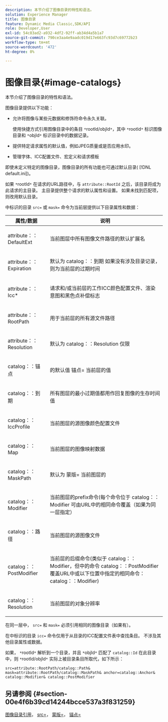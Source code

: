 ```yaml
---
description: 本节介绍了图像目录的特性和语法。
solution: Experience Manager
title: 图像目录
feature: Dynamic Media Classic,SDK/API
role: Developer,User
exl-id: 54c83ad2-a932-4df2-92ff-ab34d4a5b1a7
source-git-commit: 790ce3aa4e9aadc019d17e663fc93d7c69772b23
workflow-type: tm+mt
source-wordcount: '472'
ht-degree: 0%

---
```


# 图像目录{#image-catalogs}

本节介绍了图像目录的特性和语法。

图像目录提供以下功能：

* 允许将图像与某些元数据和修饰符命令永久关联。

   使用快捷方式引用图像目录中的条目 `*`rootId/objId`*`，其中 `*`rootId`*` 标识图像目录和 `*`objId`*` 标识目录中的数据记录。
* 提供特定请求属性的默认值，例如JPEG质量或是否应用水印。
* 管理字体、ICC配置文件、宏定义和请求模板

即使未定义特定的图像目录，图像目录的所有功能也可通过默认目录( [!DNL default.ini])。

如果 `*`rootId`*` 在请求的URL路径中，与 `attribute::RootId` 之后，该目录将成为此请求的主目录。 主目录提供整个请求的默认属性和设置。 如果未找到匹配项，则改用默认目录。

中标识的目录 `src=` 或 `mask=` 命令为当前层提供以下目录属性和数据：

<table id="table_D3FA66EA5D054745900DE5A120885AA8"> 
 <thead> 
  <tr> 
   <th class="entry"> <b> 属性/数据</b> </th> 
   <th class="entry"> <b> 说明</b> </th> 
  </tr> 
 </thead>
 <tbody> 
  <tr> 
   <td> <p> <span class="codeph"> attribute：：DefaultExt</span> </p> </td> 
   <td> <p> 当前图层中所有图像文件路径的默认扩展名 </p> </td> 
  </tr> 
  <tr> 
   <td> <p> <span class="codeph"> attribute：：Expiration</span> </p> </td> 
   <td> <p> 默认为 <span class="codeph"> catalog：：到期</span> 如果没有涉及目录记录，则为当前层的过期时间 </p> </td> 
  </tr> 
  <tr> 
   <td> <p> <span class="codeph"> attribute：：Icc*</span> </p> </td> 
   <td> <p> 请求和/或当前层的工作ICC颜色配置文件、渲染意图和黑色点补偿标志 </p> </td> 
  </tr> 
  <tr> 
   <td> <p> <span class="codeph"> attribute：：RootPath</span> </p> </td> 
   <td> <p> 用于当前层的所有源文件路径 </p> </td> 
  </tr> 
  <tr> 
   <td> <p> <span class="codeph"> attribute：：Resolution</span> </p> </td> 
   <td> <p> 默认为 <span class="codeph"> catalog：：Resolution</span> 仅限 </p> </td> 
  </tr> 
  <tr> 
   <td> <p> <span class="codeph"> catalog：：锚点</span> </p> </td> 
   <td> <p> 的默认值 <span class="codeph"> 锚点=</span> 当前层的值 </p> </td> 
  </tr> 
  <tr> 
   <td> <p> <span class="codeph"> catalog：：到期</span> </p> </td> 
   <td> <p> 所有图层的最小过期值都用作回复图像的生存时间值 </p> </td> 
  </tr> 
  <tr> 
   <td> <p> <span class="codeph"> catalog：：IccProfile</span> </p> </td> 
   <td> <p> 当前图层的源图像颜色配置文件 </p> </td> 
  </tr> 
  <tr> 
   <td> <p> <span class="codeph"> catalog：：Map</span> </p> </td> 
   <td> <p> 当前图层的图像映射数据 </p> </td> 
  </tr> 
  <tr> 
   <td> <p> <span class="codeph"> catalog：：MaskPath</span> </p> </td> 
   <td> <p> 默认为 <span class="codeph"> 蒙版=</span> 当前图层的 </p> </td> 
  </tr> 
  <tr> 
   <td> <p> <span class="codeph"> catalog：：Modifier</span> </p> </td> 
   <td> <p> 当前图层的prefix命令(每个命令位于 <span class="codeph"> catalog：：Modifier</span> 可由URL中的相同命令覆盖（如果为同一层指定） </p> </td> 
  </tr> 
  <tr> 
   <td> <p> <span class="codeph"> catalog：：路径</span> </p> </td> 
   <td> <p> 当前图层的源图像文件 </p> </td> 
  </tr> 
  <tr> 
   <td> <p> <span class="codeph"> catalog：：PostModifier</span> </p> </td> 
   <td> <p> 当前层的后缀命令(类似于 <span class="codeph"> catalog：：Modifier</span>，但中的命令 <span class="codeph"> catalog：：PostModifier</span> 覆盖URL中或以下位置中指定的相同命令： <span class="codeph"> catalog：：Modifier</span>) </p> </td> 
  </tr> 
  <tr> 
   <td> <p> <span class="codeph"> catalog：：Resolution</span> </p> </td> 
   <td> <p> 当前图层的对象分辨率 </p> </td> 
  </tr> 
 </tbody> 
</table>

在同一层中， `src=` 和 `mask=` 必须引用相同的图像目录（如果有）。

在中标识的目录 `icc=` 命令仅用于从目录的ICC配置文件表中查找条目。 不涉及其他目录属性或数据。

如果， `*`rootId`*` 解析到一个目录，并且 `*`objId`*` 匹配了 `catalog::Id` 在此目录中，则 `*`rootId/objId`*` 实际上被目录条目所取代，如下所示：

`src=attribute::RootPath/catalog::Path& mask=attribute::RootPath/catalog::MaskPath& anchor=catalog::Anchor& catalog::Modifier& catalog::PostModifier`

## 另请参阅 {#section-00e4f6b39cd14244bcce537a3f831259}

[图像目录引用](../../../../../is-api/image-catalog/image-serving-api-ref/c-image-catalog-reference/c-overview/c-overview.md#concept-9ce2b6a133de45f783e95cabc5810ac3)， [src=](../../../../../is-api/http-ref/image-serving-api-ref/c-http-protocol-reference/c-command-reference/r-src.md#reference-f6506637778c4c69bf106a7924a91ab1)， [蒙版=](../../../../../is-api/http-ref/image-serving-api-ref/c-http-protocol-reference/c-command-reference/r-mask.md#reference-922254e027404fb890b850e2723ee06e)， [锚点=](../../../../../is-api/http-ref/image-serving-api-ref/c-http-protocol-reference/c-command-reference/r-anchor.md#reference-6661e548ab284b82828d8d94c8ddeb7c)
